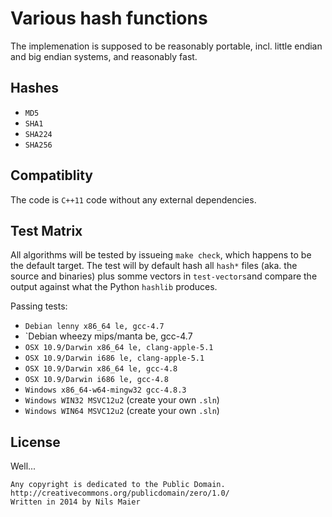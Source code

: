 Various hash functions
===

The implemenation is supposed to be reasonably portable, incl. little endian
and big endian systems, and reasonably fast.

Hashes
---
* `MD5`
* `SHA1`
* `SHA224`
* `SHA256`

Compatiblity
---
The code is `C++11` code without any external dependencies.

Test Matrix
---

All algorithms will be tested by issueing `make check`, which happens to be the
default target.
The test will by default hash all `hash*` files (aka. the source and binaries)
plus somme vectors in `test-vectors`and compare the output against what the
Python `hashlib` produces.

Passing tests:

* `Debian lenny x86_64 le, gcc-4.7`
* `Debian wheezy mips/manta be, gcc-4.7
* `OSX 10.9/Darwin x86_64 le, clang-apple-5.1`
* `OSX 10.9/Darwin i686 le, clang-apple-5.1`
* `OSX 10.9/Darwin x86_64 le, gcc-4.8`
* `OSX 10.9/Darwin i686 le, gcc-4.8`
* `Windows x86_64-w64-mingw32 gcc-4.8.3`
* `Windows WIN32 MSVC12u2` (create your own `.sln`)
* `Windows WIN64 MSVC12u2` (create your own `.sln`)

License
---
Well...
```
Any copyright is dedicated to the Public Domain.
http://creativecommons.org/publicdomain/zero/1.0/
Written in 2014 by Nils Maier
```
